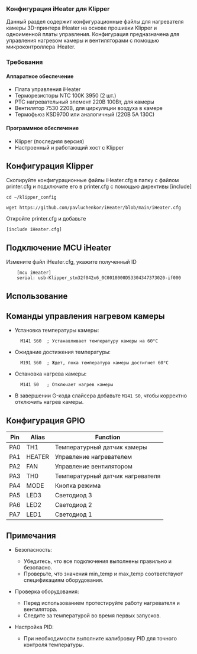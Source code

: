 
<!-- ## Установка -->
### Конфигурация iHeater для Klipper

Данный раздел содержит конфигурационные файлы для нагревателя камеры 3D-принтера iHeater на основе прошивки Klipper и одноименной платы управления. Конфигурация предназначена для управления нагревом камеры и вентиляторами с помощью микроконтроллера iHeater.

### Требования

#### Аппаратное обеспечение
  - Плата управления iHeater
  - Терморезисторы NTC 100K 3950 (2 шт.)
  - PTC нагревательный элемент 220В 100Вт, для камеры
  - Вентилятор 7530 220В, для циркуляции воздуха в камере
  - Термофьюз KSD9700 или аналогичный (220В 5А 130С)

#### Программное обеспечение
  - Klipper (последняя версия)
  - Настроенный и работающий хост с Klipper

## Конфигурация Klipper


Скопируйте конфигурационные файлы iHeater.cfg в папку с файлом printer.cfg и подключите его в printer.cfg с помощью директивы [include]


```
cd ~/klipper_config
```

```
wget https://github.com/pavluchenkor/iHeater/blob/main/iHeater.cfg
```

Откройте printer.cfg и добавьте

    [include iHeater.cfg]

## Подключение MCU iHeater

Измените файл iHeater.cfg, укажите полученный ID

```
    [mcu iHeater]
    serial: usb-Klipper_stm32f042x6_0C0018000D53304347373020-if000
```


## Использование

## Команды управления нагревом камеры
- Установка температуры камеры:
 

        M141 S60  ; Устанавливает температуру камеры на 60°C

- Ожидание достижения температуры:

        M191 S60  ; Ждет, пока температура камеры достигнет 60°C

- Остановка нагрева камеры:

        M141 S0   ; Отключает нагрев камеры

- В завершении G-кода слайсера добавьте `M141 S0`, чтобы корректно отключить нагрев камеры.

## Конфигурация GPIO

| Pin    | Alias       | Function                          |
|--------|-------------|-----------------------------------|
| PA0    | TH1         | Температурный датчик камеры       |
| PA1    | HEATER      | Управление нагревателем           |
| PA2    | FAN         | Управление вентилятором           |
| PA3    | TH0         | Температурный датчик нагревателя  |
| PA4    | MODE        | Кнопка режима                     |
| PA5    | LED3        | Светодиод 3                       |
| PA6    | LED2        | Светодиод 2                       |
| PA7    | LED1        | Светодиод 1                       |


## Примечания
- Безопасность:

    - Убедитесь, что все подключения выполнены правильно и безопасно.
    - Проверьте, что значения min_temp и max_temp соответствуют спецификациям оборудования.

- Проверка оборудования:
    - Перед использованием протестируйте работу нагревателя и вентилятора.
    - Следите за температурой во время первых запусков.
- Настройка PID:
    - При необходимости выполните калибровку PID для точного контроля температуры.